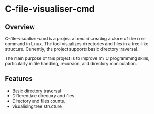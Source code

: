 # C-file-visualiser-cmd

## Overview

C-file-visualiser-cmd is a project aimed at creating a clone of the `tree` command in Linux. The tool visualizes directories and files in a tree-like structure. Currently, the project supports basic directory traversal.

The main purpose of this project is to improve my C programming skills, particularly in file handling, recursion, and directory manipulation.

## Features

- Basic directory traversal
- Differentiate directory and files
- Directory and files counts.
- visualising tree structure


